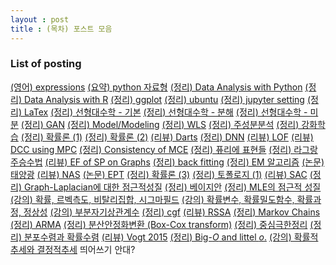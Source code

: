 ```yaml
---
layout : post 
title : (목차) 포스트 모음 
---
```


### List of posting

[(영어) expressions](https://miruetoto.github.io/2000-01-01-ENG/)
[(요약) python 자료형](
https://miruetoto.github.io/2000-01-01-PY/)
[(정리) Data Analysis with Python](https://miruetoto.github.io/2000-01-02-PYDATA/)
[(정리) Data Analysis with R](https://miruetoto.github.io/2000-01-02-RDATA/)
[(정리) ggplot](https://miruetoto.github.io/2000-01-03-GGPLOT/)
[(정리) ubuntu](https://miruetoto.github.io/2000-01-04-UBUNTU/)
[(정리) jupyter setting](https://miruetoto.github.io/2000-01-05-JUPYTER/)
[(정리) LaTex](https://miruetoto.github.io/2000-01-06-LaTeX/)
[(정리) 선형대수학 - 기본](https://miruetoto.github.io/2018-10-09-LA_basic/)
[(정리) 선형대수학 - 분해](https://miruetoto.github.io/2018-10-11-LA_decomp/)
[(정리) 선형대수학 - 미분](https://miruetoto.github.io/2018-10-12-LA_derivated/)
[(정리) GAN](https://miruetoto.github.io/2018-11-01-GAN/)
[(정리) Model/Modeling](https://miruetoto.github.io/2018-11-01-Modeling/)
[(정리) WLS](https://miruetoto.github.io/2018-11-01-WLS/)
[(정리) 주성분분석](https://miruetoto.github.io/2018-11-04-PCA/)
[(정리) 강화학습](https://miruetoto.github.io/2018-11-06-RL/)
[(정리) 확률론 (1)](https://miruetoto.github.io/2018-11-15-PROB1/)
[(정리) 확률론 (2)](https://miruetoto.github.io/2018-11-16-PROB2/)
[(리뷰) Darts](https://miruetoto.github.io/2019-02-08-Darts/)
[(정리) DNN](https://miruetoto.github.io/2019-02-13-DNN/)
[(리뷰) LOF](https://miruetoto.github.io/2019-03-21-LOF/)
[(리뷰) DCC using MPC](https://miruetoto.github.io/2019-04-02-MPC/)
[(정리) Consistency of MCE](https://miruetoto.github.io/2019-04-07-MCE/)
[(정리) 퓨리에 표현들](https://miruetoto.github.io/2019-04-16-FT/)
[(정리) 라그랑주승수법](https://miruetoto.github.io/2019-04-27-LAGRANGE/)
[(리뷰) EF of SP on Graphs](https://miruetoto.github.io/2019-05-20-EFSPG/)
[(정리) back fitting](https://miruetoto.github.io/2019-06-17-BCKF/)
[(정리) EM 알고리즘](https://miruetoto.github.io/2019-06-19-EM/)
[(논문) 태양광](https://miruetoto.github.io/2019-06-21-SPdata/)
[(리뷰) NAS](https://miruetoto.github.io/2019-06-22-NAS/)
[(논문) EPT](https://miruetoto.github.io/2019-07-22-EPT/)
[(정리) 확률론 (3)](https://miruetoto.github.io/2019-07-28-PROB3/)
[(정리) 토폴로지 (1)](https://miruetoto.github.io/2019-07-29-TPLG1/)
[(리뷰) SAC](https://miruetoto.github.io/2019-08-22-SAC/)
[(정리) Graph-Laplacian에 대한 점근적성질](https://miruetoto.github.io/2019-11-04-GLP/)
[(정리) 베이지안](https://miruetoto.github.io/2019-11-24-BYSN/)
[(정리) MLE의 점근적 성질](https://miruetoto.github.io/2019-12-07-FI/)
[(강의) 확률, 르벡측도, 비탈리집합, 시그마필드](https://miruetoto.github.io/2020-03-12-TS1/)
[(강의) 확률변수, 확률밀도함수, 확률과정, 정상성](https://miruetoto.github.io/2020-03-18-TS2/)
[(강의) 부분자기상관계수](https://miruetoto.github.io/2020-04-12-PACF/)
[(정리) cgf](https://miruetoto.github.io/2020-04-14-CGF/)
[(리뷰) RSSA](https://miruetoto.github.io/2020-04-14-RSSA/)
[(정리) Markov Chains](https://miruetoto.github.io/2020-04-17-MARKOV/)
[(정리) ARMA](https://miruetoto.github.io/2020-04-21-ARMA/)
[(정리) 분산안정화변환 (Box-Cox transform)](https://miruetoto.github.io/2020-05-03-BOX_COX/)
[(정리) 중심극한정리](https://miruetoto.github.io/2020-05-10-MS_CH5(1)/)
[(정리) 분포수렴과 확률수렴](https://miruetoto.github.io/2020-05-14-MS_CH5(2)/)
[(리뷰) Vogt 2015](https://github.com/miruetoto/miruetoto.github.io/blob/master/_posts2/2020-05-31-Vogt2015/vogt2015.pdf)
[(정리) Big-$O$ and littel $o$.](
https://github.com/miruetoto/miruetoto.github.io/blob/master/_posts2/2020-06-01-BigO/BigO.pdf)
[(강의) 확률적추세와 결정적추세](
https://github.com/miruetoto/miruetoto.github.io/blob/master/_posts2/2020-06-03-ts12week/ts12week.pdf)
띄어쓰기 안대?
